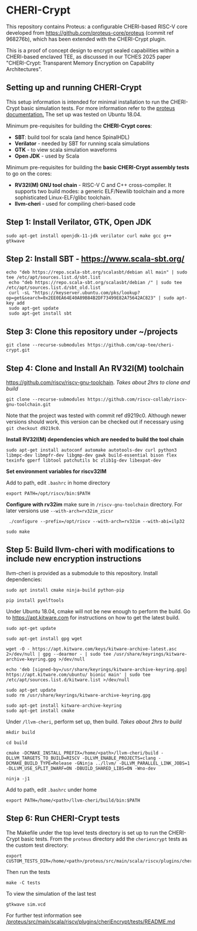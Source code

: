 # CHERI-Crypt

This repository contains Proteus: a configurable CHERI-based RISC-V core developed from https://github.com/proteus-core/proteus (commit ref 968276b), which has been extended with the CHERI-Crypt plugin.

This is a proof of concept design to encrypt sealed capabilities within a CHERI-based enclaved TEE, as discussed in our TCHES 2025 paper "CHERI-Crypt: Transparent Memory Encryption
 on Capability Architectures".

## Setting up and running CHERI-Crypt

This setup information is intended for minimal installation to run the CHERI-Crypt basic simulation tests. For more information refer to the [proteus documentation.](./proteus/README.md) The set up was tested on Ubuntu 18.04.

Minimum pre-requisites for building the **CHERI-Crypt cores**:

* **SBT**: build tool for scala (and hence SpinalHDL)
* **Verilator** - needed by SBT for running scala simulations
* **GTK** - to view scala simulation waveforms
* **Open JDK** - used by Scala

Minimum pre-requisites for building the  **basic CHERI-Crypt assembly tests** to go on the cores:

* **RV32I(M) GNU tool chain** - RISC-V C and C++ cross-compiler. It supports two build modes: a generic ELF/Newlib toolchain and a more sophisticated Linux-ELF/glibc toolchain.
* **llvm-cheri** - used for compiling cheri-based code 

## Step 1: Install Verilator, GTK, Open JDK

```
sudo apt-get install openjdk-11-jdk verilator curl make gcc g++ gtkwave
```
## Step 2: Install SBT - https://www.scala-sbt.org/

```
echo "deb https://repo.scala-sbt.org/scalasbt/debian all main" | sudo tee /etc/apt/sources.list.d/sbt.list
 echo "deb https://repo.scala-sbt.org/scalasbt/debian /" | sudo tee /etc/apt/sources.list.d/sbt_old.list
 curl -sL "https://keyserver.ubuntu.com/pks/lookup?op=get&search=0x2EE0EA64E40A89B84B2DF73499E82A75642AC823" | sudo apt-key add
 sudo apt-get update
 sudo apt-get install sbt
```

## Step 3: Clone this repository under ~/projects

```
git clone --recurse-submodules https://github.com/cap-tee/cheri-crypt.git
```
## Step 4: Clone and Install An RV32I(M) toolchain

https://github.com/riscv/riscv-gnu-toolchain. *Takes about 2hrs to clone and build*

```
git clone --recurse-submodules https://github.com/riscv-collab/riscv-gnu-toolchain.git
```
Note that the project was tested with commit ref d9219c0. Although newer versions should work, this version can be checked out if necessary using `git checkout d9219c0`.

**Install RV32I(M) dependencies which are needed to build the tool chain**

```
sudo apt-get install autoconf automake autotools-dev curl python3 libmpc-dev libmpfr-dev libgmp-dev gawk build-essential bison flex texinfo gperf libtool patchutils bc zlib1g-dev libexpat-dev
```
**Set environment variables for riscv32IM**

Add to path, edit `.bashrc` in home directory

```
export PATH=/opt/riscv/bin:$PATH
```

**Configure with rv32im**
make sure in `/riscv-gnu-toolchain` directory. For later versions use `--with-arch=rv32im_zicsr`

```
 ./configure --prefix=/opt/riscv --with-arch=rv32im --with-abi=ilp32

sudo make  
``` 

## Step 5: Build llvm-cheri with modifications to include new encryption instructions

llvm-cheri is provided as a submodule to this repository. Install dependencies:

```
sudo apt install cmake ninja-build python-pip

pip install pyelftools
```

Under Ubuntu 18.04, cmake will not be new enough to perform the build. Go to
https://apt.kitware.com for instructions on how to get the latest build.

```
sudo apt-get update

sudo apt-get install gpg wget

wget -O - https://apt.kitware.com/keys/kitware-archive-latest.asc 2>/dev/null | gpg --dearmor - | sudo tee /usr/share/keyrings/kitware-archive-keyring.gpg >/dev/null

echo 'deb [signed-by=/usr/share/keyrings/kitware-archive-keyring.gpg] https://apt.kitware.com/ubuntu/ bionic main' | sudo tee /etc/apt/sources.list.d/kitware.list >/dev/null

sudo apt-get update
sudo rm /usr/share/keyrings/kitware-archive-keyring.gpg

sudo apt-get install kitware-archive-keyring
sudo apt-get install cmake
```

Under `/llvm-cheri`, perform set up, then build. *Takes about 2hrs to build*

```
mkdir build

cd build

cmake -DCMAKE_INSTALL_PREFIX=/home/<path>/llvm-cheri/build -DLLVM_TARGETS_TO_BUILD=RISCV -DLLVM_ENABLE_PROJECTS=clang -DCMAKE_BUILD_TYPE=Release -GNinja ../llvm/ -DLLVM_PARALLEL_LINK_JOBS=1 -DLLVM_USE_SPLIT_DWARF=ON -DBUILD_SHARED_LIBS=ON -Wno-dev

ninja -j1
```

Add to path, edit `.bashrc` under home
```
export PATH=/home/<path>/llvm-cheri/build/bin:$PATH
```

## Step 6: Run CHERI-Crypt tests

The Makefile under the top level tests directory is set up to run the CHERI-Crypt basic tests. From the `proteus` directory add the `cheriencrypt` tests as the custom test directory:
```
export CUSTOM_TESTS_DIR=/home/<path>/proteus/src/main/scala/riscv/plugins/cheriEncrypt/tests
```
Then run the tests
```
make -C tests
```

To view the simulation of the last test
```
gtkwave sim.vcd
```

For further test information see [/proteus/src/main/scala/riscv/plugins/cheriEncrypt/tests/README.md](./proteus/src/main/scala/riscv/plugins/cheriEncrypt/tests/README.md)
